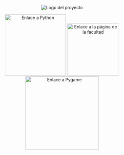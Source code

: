 <p align="center">
    <a><img alt="Logo del proyecto" src="https://i.imgur.com/CDLN5hf.png"></a>
</p>

<p align="center">
    <a href="https://www.python.org/" target="_blank"><img alt="Enlace a Python" title="Python" src="https://i.imgur.com/boygpQN.png" width="200"></a>
    <a href="https://fra.utn.edu.ar/" target="_blank">
    <img alt="Enlace a la página de la facultad" title="Universidad Tecnológica Nacional: Facultad Regional Avellaneda" src="https://fra.utn.edu.ar/wp-content/uploads/2023/07/utn_logo_svg.svg" width="170"></a>
    <a href="https://www.pygame.org/news" target="_blank"><img alt="Enlace a Pygame"title="Pygame" src="https://www.pygame.org/docs/_static/pygame_powered.svg" width="240"></a>
</p>